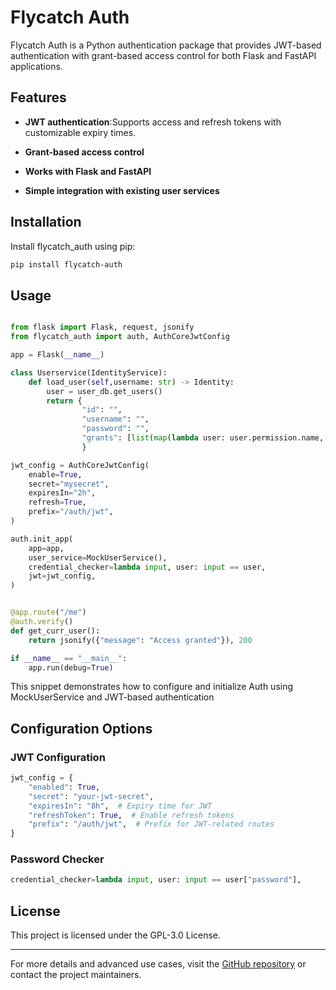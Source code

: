 # Flycatch Auth

Flycatch Auth is a Python authentication package that provides JWT-based authentication with grant-based access control for both Flask and FastAPI applications.

## Features

- **JWT authentication**:Supports access and refresh tokens with customizable expiry times.

- **Grant-based access control**

- **Works with Flask and FastAPI**

- **Simple integration with existing user services**

## Installation

Install flycatch_auth using pip:

```bash
pip install flycatch-auth
```

## Usage

```python

from flask import Flask, request, jsonify
from flycatch_auth import auth, AuthCoreJwtConfig

app = Flask(__name__)

class Userservice(IdentityService):
    def load_user(self,username: str) -> Identity:
        user = user_db.get_users()
        return {
                "id": "",
                "username": "",
                "password": "",
                "grants": [list(map(lambda user: user.permission.name, users))] # read_user
                }

jwt_config = AuthCoreJwtConfig(
    enable=True,
    secret="mysecret",
    expiresIn="2h",
    refresh=True,
    prefix="/auth/jwt",
)

auth.init_app(
    app=app,
    user_service=MockUserService(),
    credential_checker=lambda input, user: input == user,
    jwt=jwt_config,
)


@app.route("/me")
@auth.verify()
def get_curr_user():
    return jsonify({"message": "Access granted"}), 200

if __name__ == "__main__":
    app.run(debug=True)
```

This snippet demonstrates how to configure and initialize Auth using MockUserService and JWT-based authentication

## Configuration Options

### JWT Configuration

```python
jwt_config = {
    "enabled": True,
    "secret": "your-jwt-secret",
    "expiresIn": "8h",  # Expiry time for JWT
    "refreshToken": True,  # Enable refresh tokens
    "prefix": "/auth/jwt",  # Prefix for JWT-related routes
}
```

### Password Checker

```python
credential_checker=lambda input, user: input == user["password"],
```

## License

This project is licensed under the GPL-3.0 License.

---

For more details and advanced use cases, visit the [GitHub repository](#) or contact the project maintainers.

```

```
